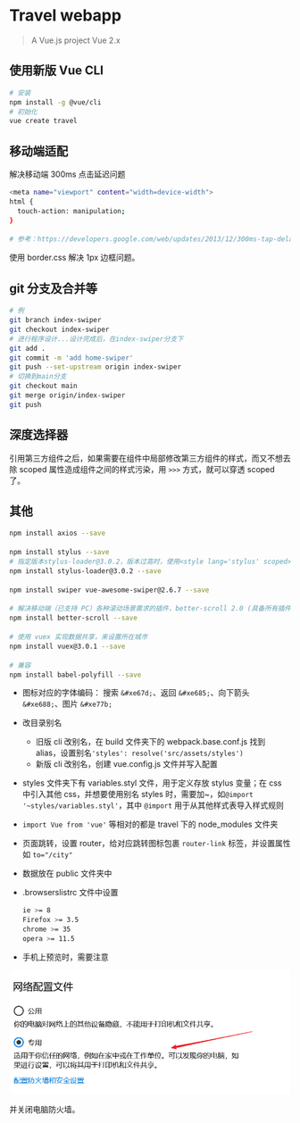 # Travel webapp

> A Vue.js project
> Vue 2.x

## 使用新版 Vue CLI

```bash
# 安装
npm install -g @vue/cli
# 初始化
vue create travel
```

## 移动端适配

解决移动端 300ms 点击延迟问题

```bash
<meta name="viewport" content="width=device-width">
html {
  touch-action: manipulation;
}

# 参考：https://developers.google.com/web/updates/2013/12/300ms-tap-delay-gone-away
```

使用 border.css 解决 1px 边框问题。

## git 分支及合并等

```bash
# 例
git branch index-swiper
git checkout index-swiper
# 进行程序设计...设计完成后，在index-swiper分支下
git add .
git commit -m 'add home-swiper'
git push --set-upstream origin index-swiper
# 切换到main分支
git checkout main
git merge origin/index-swiper
git push
```

## 深度选择器

引用第三方组件之后，如果需要在组件中局部修改第三方组件的样式，而又不想去除 scoped 属性造成组件之间的样式污染，用 `>>>` 方式，就可以穿透 scoped 了。

## 其他

```bash
npm install axios --save

npm install stylus --save
# 指定版本stylus-loader@3.0.2，版本过高时，使用<style lang='stylus' scoped><style>会报错
npm install stylus-loader@3.0.2 --save

npm install swiper vue-awesome-swiper@2.6.7 --save

# 解决移动端（已支持 PC）各种滚动场景需求的插件，better-scroll 2.0 (具备所有插件能力的 BetterScroll)
npm install better-scroll --save

# 使用 vuex 实现数据共享，来设置所在城市
npm install vuex@3.0.1 --save

# 兼容
npm install babel-polyfill --save
```

- 图标对应的字体编码：
  搜索 `&#xe67d;`、返回 `&#xe685;`、向下箭头 `&#xe688;`、图片 `&#xe77b;`

- 改目录别名

  - 旧版 cli 改别名，在 build 文件夹下的 webpack.base.conf.js 找到 alias，设置别名`'styles': resolve('src/assets/styles')`
  - 新版 cli 改别名，创建 vue.config.js 文件并写入配置

- styles 文件夹下有 variables.styl 文件，用于定义存放 stylus 变量；在 css 中引入其他 css，并想要使用别名 styles 时，需要加~，如`@import '~styles/variables.styl'`，其中 `@import` 用于从其他样式表导入样式规则

- `import Vue from 'vue'` 等相对的都是 travel 下的 node_modules 文件夹

- 页面跳转，设置 router，给对应跳转图标包裹 `router-link` 标签，并设置属性如 `to="/city"`

- 数据放在 public 文件夹中

- .browserslistrc 文件中设置

  ```bash
  ie >= 8
  Firefox >= 3.5
  chrome >= 35
  opera >= 11.5

  ```

- 手机上预览时，需要注意

![web](images/2021-10-25-21-39-57.png)

并关闭电脑防火墙。
